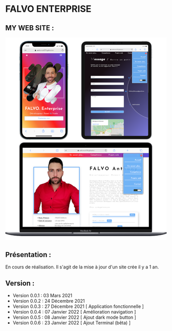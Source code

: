 # FALVO ENTERPRISE

## MY WEB SITE : 

![screen Site](./document/readme.png)

## Présentation :

En cours de réalisation. Il s'agit de la mise à jour d'un site crée il y a 1 an.

## Version : 

- Version 0.0.1 : 03 Mars     2021
- Version 0.0.2 : 24 Décembre 2021
- Version 0.0.3 : 27 Décembre 2021 [ Application fonctionnelle ]
- Version 0.0.4 : 07 Janvier  2022 [ Amélioration navigation   ]
- Version 0.0.5 : 08 Janvier  2022 [ Ajout dark mode button    ]
- Version 0.0.6 : 23 Janvier  2022 [ Ajout Terminal (bêta)     ]